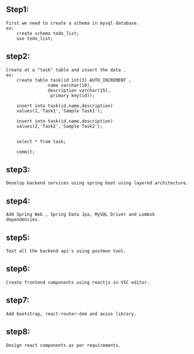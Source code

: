  Step1:
------
	First we need to create a schema in mysql database.
	ex:
		create schema todo_list;
		use todo_list;

step2:
-----
	Create at a "task" table and insert the data .
	ex:
		create table task(id int(3) AUTO_INCREMENT ,
					name varchar(10),
					description varchar(15),
					 primary key(id));

		insert into task(id,name,description) 
		values(1,'Task1','Sample Task1');

		insert into task(id,name,description) 
		values(2,'Task2','Sample Task2');
		

		select * from task;

		commit;

step3:
------
	Develop backend services using spring boot using layered architecture.

step4:
------
	Add Spring Web , Spring Data Jpa, MySQL Driver and Lombok dependencies.

step5:
-----
	Test all the backend api's using postmon tool.

step6:
-----
	Create frontend components using reactjs in VSC editor.

step7:
-----
	Add bootstrap, react-router-dom and axios library.

step8:
-----
	Design react components as per requirements.

